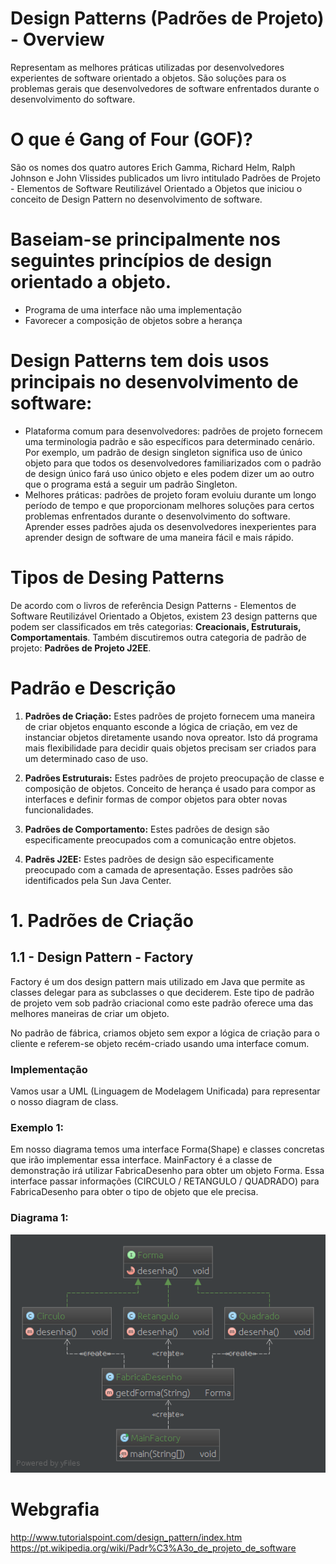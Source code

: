 # Design Patterns (Padrões de Projeto) - Overview
  Representam as melhores práticas utilizadas por desenvolvedores experientes de software orientado a objetos.
  São soluções para os problemas gerais que desenvolvedores de software enfrentados durante o desenvolvimento do software.

# O que é Gang of Four (GOF)?
  São os nomes dos quatro autores Erich Gamma, Richard Helm, Ralph Johnson e John Vlissides publicados
  um livro intitulado Padrões de Projeto - Elementos de Software Reutilizável Orientado a Objetos
  que iniciou o conceito de Design Pattern no desenvolvimento de software.

# Baseiam-se principalmente nos seguintes princípios de design orientado a objeto.
  - Programa de uma interface não uma implementação
  - Favorecer a composição de objetos sobre a herança

# Design Patterns tem dois usos principais no desenvolvimento de software:
  - Plataforma comum para desenvolvedores: padrões de projeto fornecem uma terminologia padrão e são específicos para determinado cenário.
  Por exemplo, um padrão de design singleton significa uso de único objeto para que todos os desenvolvedores familiarizados com o padrão
  de design único fará uso único objeto e eles podem dizer um ao outro que o programa está a seguir um padrão Singleton.
  - Melhores práticas: padrões de projeto foram evoluiu durante um longo período de tempo e que proporcionam melhores soluções
  para certos problemas enfrentados durante o desenvolvimento do software. Aprender esses padrões ajuda os desenvolvedores inexperientes
  para aprender design de software de uma maneira fácil e mais rápido.

# Tipos de Desing Patterns
  De acordo com o livros de referência Design Patterns - Elementos de Software Reutilizável Orientado a Objetos,
  existem 23 design patterns que podem ser classificados em três categorias: **Creacionais, Estruturais, Comportamentais**. 
  Também discutiremos outra categoria de padrão de projeto: **Padrões de Projeto J2EE**.

  
# Padrão e Descrição
  1. **Padrões de Criação:** Estes padrões de projeto fornecem uma maneira de criar objetos enquanto esconde a lógica de criação,
  em vez de instanciar objetos diretamente usando nova opreator. Isto dá programa mais flexibilidade para decidir quais objetos
  precisam ser criados para um determinado caso de uso.
  
  2. **Padrões Estruturais:** Estes padrões de projeto preocupação de classe e composição de objetos. Conceito de herança é usado para
  compor as interfaces e definir formas de compor objetos para obter novas funcionalidades.
  
  3. **Padrões de Comportamento:** Estes padrões de design são especificamente preocupados com a comunicação entre objetos.
  
  4. **Padrẽs J2EE:** Estes padrões de design são especificamente preocupado com a camada de apresentação. Esses padrões são identificados pela Sun Java Center.
  
# 1. Padrões de Criação
## 1.1 - Design Pattern - Factory
  Factory é um dos design pattern mais utilizado em Java que permite as classes delegar para as subclasses o que deciderem.
  Este tipo de padrão de projeto vem sob padrão criacional como este padrão oferece uma das melhores maneiras de criar um objeto.
  
  No padrão de fábrica, criamos objeto sem expor a lógica de criação para o cliente e referem-se objeto recém-criado usando uma interface comum.
  
### Implementação
  Vamos usar a UML (Linguagem de Modelagem Unificada) para representar o nosso diagram de class.
### Exemplo 1:
  Em nosso diagrama temos uma interface Forma(Shape) e classes concretas que irão implementar essa interface.
  MainFactory é a classe de demonstração irá utilizar FabricaDesenho para obter um objeto Forma.
  Essa interface passar informações (CIRCULO / RETANGULO / QUADRADO) para FabricaDesenho para obter o tipo de objeto que ele precisa.
  
### Diagrama 1:

  ![diagramFactory1](https://github.com/gleidesigner/Design_Patterns/blob/master/src/factory/exemplo1/diagramFactory1.png) 
  
# Webgrafia
  http://www.tutorialspoint.com/design_pattern/index.htm
  https://pt.wikipedia.org/wiki/Padr%C3%A3o_de_projeto_de_software